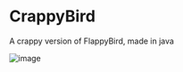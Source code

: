 # CrappyBird
A crappy version of FlappyBird, made in java

![image](https://dl.dropboxusercontent.com/u/148329451/shared/flappy6.gif "Screenshot")
